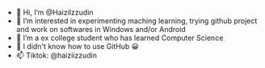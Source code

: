 - 👋 Hi, I’m @HaiziIzzudin
- 👀 I’m interested in experimenting maching learning, trying github project and work on softwares in Windows and/or Android
- 🌱 I’m a ex college student who has learned Computer Science
- 💞️ I didn't know how to use GitHub 😀
- 📫 Tiktok: @haiziizzudin

<!---
HaiziIzzudin/HaiziIzzudin is a ✨ special ✨ repository because its `README.md` (this file) appears on your GitHub profile.
You can click the Preview link to take a look at your changes.
--->
